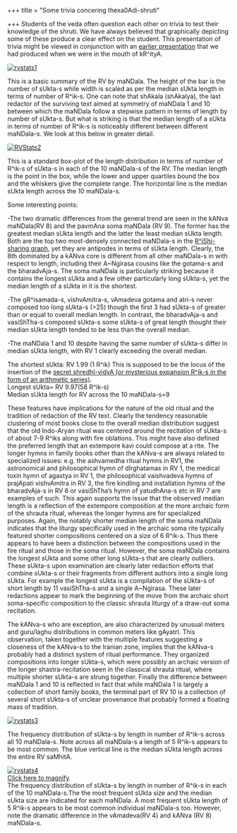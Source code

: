 +++
title = "Some trivia concering thexa0Adi-shruti"

+++
Students of the veda often question each other on trivia to test their
knowledge of the shruti. We have always believed that graphically
depicting some of these produce a clear effect on the student. This
presentation of trivia might be viewed in conjunction with an [earlier
presentation](https://manasataramgini.wordpress.com/2007/10/27/the-mandala-graph-for-rishi-sharing/)
that we had produced when we were in the mouth of kR^ityA.

[![rvstats1](https://i0.wp.com/farm4.static.flickr.com/3486/3262607608_65182ed3d6.jpg)](http://www.flickr.com/photos/24766652@N05/3262607608/ "rvstats1 by somasushma, on Flickr")

This is a basic summary of the RV by maNDala. The height of the bar is
the number of sUkta-s while width is scaled as per the median sUkta
length in terms of number of R^ik-s. One can note that shAkala
(shAkalya), the last redactor of the surviving text aimed at symmetry of
maNDala 1 and 10 between which the maNDala follow a stepwise pattern in
terms of length by number of sUkta-s. But what is striking is that the
median length of a sUkta in terms of number of R^ik-s is noticeably
different between different maNDala-s. We look at this below in greater
detail.

[![RVStats2](https://i1.wp.com/farm2.static.flickr.com/1387/3264672495_7c17f1dce5.jpg)](http://www.flickr.com/photos/24766652@N05/3264672495/ "RVStats2 by somasushma, on Flickr")

This is a standard box-plot of the length distribution in terms of
number of R^ik-s of sUkta-s in each of the 10 maNDala-s of the RV. The
median length is the point in the box, while the lower and upper
quartiles bound the box and the whiskers give the complete range. The
horizontal line is the median sUkta length across the 10 maNDala-s.

Some interesting points:

\-The two dramatic differences from the general trend are seen in the
kANva maNDala(RV 8) and the pavmAna soma maNDala (RV 9). The former has
the greatest median sUkta length and the latter the least median sUkta
length. Both are the top two most-densely connected maNDala-s in the
[R^iShi-sharing
graph](https://manasataramgini.wordpress.com/2007/10/27/the-mandala-graph-for-rishi-sharing/),
yet they are antipodes in terms of sUkta length. Clearly, the 8th
dominated by a kANva core is different from all other maNDala-s in with
respect to length, including their A\~Ngirasa cousins like the gotama-s
and the bharadvAja-s. The soma maNDala is particularly striking because
it contains the longest sUkta and a few other particularly long sUkta-s,
yet the median length of a sUkta in it is the shortest.

\-The gR^isamada-s, vishvAmitra-s, vAmadeva gotama and atri-s never
composed too long sUkta-s (\>25) though the first 3 had sUkta-s of
greater than or equal to overall median length. In contrast, the
bharadvAja-s and vasiShTha-s composed sUkta-s some sUkta-s of great
length thought their median sUkta length tended to be less than the
overall median.

\-The maNDala 1 and 10 despite having the same number of sUkta-s differ
in median sUkta length, with RV 1 clearly exceeding the overall median.

The shortest sUkta: RV 1.99 (1 R^ik) This is supposed to be the locus of
the insertion of the [secret shredhI-vidyA (or mysterious expansion
R^ik-s in the form of an arithmetic
series)](https://manasataramgini.wordpress.com/2006/03/11/jatavedase-and-shredhi-vyavahara/).  
Longest sUkta= RV 9.97(58 R^ik-s)  
Median sUkta length for RV across the 10 maNDala-s=9

These features have implications for the nature of the old ritual and
the tradition of redaction of the RV text. Clearly the tendency
reasonable clustering of most books close to the overall median
distribution suggest that the old Indo-Aryan ritual was centered around
the recitation of sUkta-s of about 7-9 R^iks along with fire oblations.
This might have also defined the preferred length that an extempore kavi
could compose at a rite. The longer hymns in family books other than the
kANva-s are always related to specialized issues: e.g. the ashvamedha
ritual hymns in RV1, the astronomical and philosophical hymn of
dIrghatamas in RV 1, the medical toxin hymn of agastya in RV 1, the
philosophical vaishvadeva hymns of prajApati vishvAmitra in RV 3, the
fire kindling and installation hymns of the bharadvAja-s in RV 6 or
vasiShTha’s hymn of yatudhAna-s etc in RV 7 are examples of such. This
again supports the issue that the observed median length is a reflection
of the extempore composition at the more archaic form of the shrauta
ritual, whereas the longer hymns are for specialized purposes. Again,
the notably shorter median length of the soma maNDala indicates that the
liturgy specifically used in the archaic soma rite typically featured
shorter compositions centered on a size of 6 R^ik-s. Thus there appears
to have been a distinction between the compositions used in the fire
ritual and those in the soma ritual. However, the soma maNDala contains
the longest sUkta and some other long sUkta-s that are clearly outliers.
These sUkta-s upon examination are clearly later redaction efforts that
combine sUkta-s or their fragments from different authors into a single
long sUkta. For example the longest sUkta is a compilation of the
sUkta-s of short length by 11 vasiShTha-s and a single A\~Ngirasa. These
later redactions appear to mark the beginning of the move from the
archaic short soma-specific composition to the classic shrauta liturgy
of a draw-out soma recitation.

The kANva-s who are exception, are also characterized by unusual meters
and guru/laghu distributions in common meters like gAyatrI. This
observation, taken together with the multiple features suggesting a
closeness of the kANva-s to the Iranian zone, implies that the kANva-s
probably had a distinct system of ritual performance. They organized
compositions into longer sUkta-s, which were possibly an archaic version
of the longer shastra-recitation seen in the classical shrauta ritual,
where multiple shorter sUkta-s are strung together. Finally the
difference between maNDala 1 and 10 is reflected in fact that while
maNDala 1 is largely a collection of short family books, the terminal
part of RV 10 is a collection of several short sUkta-s of unclear
provenance that probably formed a floating mass of tradition.

[![rvstats3](https://i0.wp.com/farm2.static.flickr.com/1206/3264794055_a938f3d251.jpg)](http://www.flickr.com/photos/24766652@N05/3264794055/ "rvstats3 by somasushma, on Flickr")

The frequency distribution of sUkta-s by length in number of R^ik-s
across all 10 maNDala-s. Note across all maNDala-s a length of 5 R^ik-s
appears to be most common. The blue vertical line is the median sUkta
length across the entire RV saMhitA.

[![rvstats4](https://i1.wp.com/farm4.static.flickr.com/3523/3267448529_a66e4eeb24.jpg)](http://www.flickr.com/photos/24766652@N05/3267448529/ "rvstats4 by somasushma, on Flickr")  
[Click here to
magnify](http://farm4.static.flickr.com/3523/3267448529_a66e4eeb24_b.jpg)  
The frequency distribution of sUkta-s by length in number of R^ik-s in
each of the 10 maNDala-s.The the most frequent sUkta size and the median
sUkta size are indicated for each maNDala. A most frequent sUkta length
of 5 R^ik-s appears to be most common individual maNDala-s too. However,
note the dramatic difference in the vAmadeva(RV 4) and kANva (RV 8)
maNDala-s.
